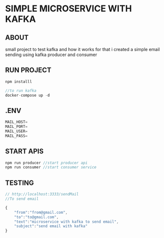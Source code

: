 # SIMPLE MICROSERVICE WITH KAFKA

## ABOUT

small project to test kafka and how it works for that i created a simple email sending using kafka producer and consumer

## RUN PROJECT

```jsx
npm installl
```

```jsx
//to run kafka
docker-compose up -d
```

## .ENV

```jsx
MAIL_HOST=
MAIL_PORT=
MAIL_USER=
MAIL_PASS=
```

## START APIS

```jsx
npm run producer //start producer api
npm run consumer //start consumer service
```

## TESTING

```jsx
// http://localhost:3333/sendMail
//To send email

{
	"from":"from@gmail.com",
	"to":"to@gmail.com",
	"text":"microservice with kafka to send email",
	"subject":"send email with kafka"
}
```
